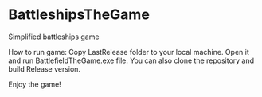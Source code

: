 # BattleshipsTheGame
Simplified battleships game

How to run game:
Copy LastRelease folder to your local machine. Open it and run BattlefieldTheGame.exe file. 
You can also clone the repository and build Release version.

Enjoy the game!
